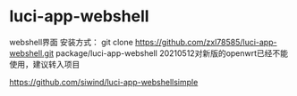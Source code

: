 # luci-app-webshell
webshell界面
安装方式：
git clone https://github.com/zxl78585/luci-app-webshell.git package/luci-app-webshell
20210512对新版的openwrt已经不能使用，建议转入项目

https://github.com/siwind/luci-app-webshellsimple

